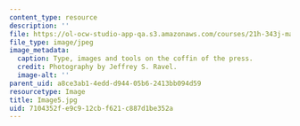 ```yaml
---
content_type: resource
description: ''
file: https://ol-ocw-studio-app-qa.s3.amazonaws.com/courses/21h-343j-making-books-the-renaissance-and-today-spring-2016/7104352fe9c912cbf621c887d1be352a_Image5.jpg
file_type: image/jpeg
image_metadata:
  caption: Type, images and tools on the coffin of the press.
  credit: Photography by Jeffrey S. Ravel.
  image-alt: ''
parent_uid: a8ce3ab1-4edd-d944-05b6-2413bb094d59
resourcetype: Image
title: Image5.jpg
uid: 7104352f-e9c9-12cb-f621-c887d1be352a
---
```

